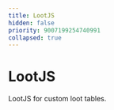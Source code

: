 ```yaml
---
title: LootJS
hidden: false
priority: 9007199254740991
collapsed: true
---
```


# LootJS

LootJS for custom loot tables.
